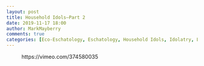 ```yaml
---
layout: post
title: Household Idols—Part 2
date: 2019-11-17 18:00
author: MarkMayberry
comments: true
categories: [Eco-Eschatology, Eschatology, Household Idols, Idolatry, Last Days, Paganism, Sermon]
---
```

<!-- wp:core-embed/vimeo {"url":"https://vimeo.com/374580035","type":"video","providerNameSlug":"vimeo","className":"wp-embed-aspect-4-3 wp-has-aspect-ratio"} -->
<figure class="wp-block-embed-vimeo wp-block-embed is-type-video is-provider-vimeo wp-embed-aspect-4-3 wp-has-aspect-ratio"><div class="wp-block-embed__wrapper">
https://vimeo.com/374580035
</div></figure>
<!-- /wp:core-embed/vimeo -->
